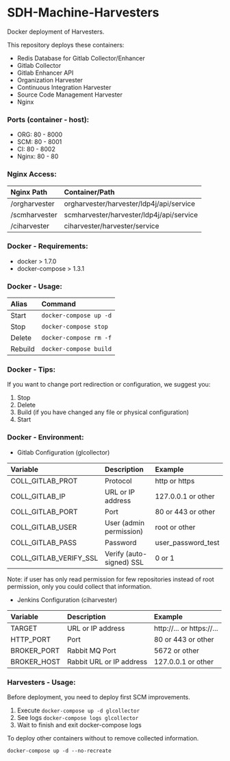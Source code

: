 # SDH-Machine-Harvesters

Docker deployment of Harvesters.

This repository deploys these containers:
* Redis Database for Gitlab Collector/Enhancer
* Gitlab Collector
* Gitlab Enhancer API
* Organization Harvester
* Continuous Integration Harvester
* Source Code Management Harvester
* Nginx

### Ports (container - host):
* ORG: 80 - 8000
* SCM: 80 - 8001
* CI: 80 - 8002
* Nginx: 80 - 80

### Nginx Access:
|Nginx Path|Container/Path|
|:---------|:----------|
|/orgharvester|orgharvester/harvester/ldp4j/api/service|
|/scmharvester|scmharvester/harvester/ldp4j/api/service|
|/ciharvester|ciharvester/harvester/service|

### Docker - Requirements:

* docker > 1.7.0
* docker-compose > 1.3.1

### Docker - Usage:

|Alias|Command|
|:---------|:----------|
|Start|```docker-compose up -d```|
|Stop|```docker-compose stop```|
|Delete|```docker-compose rm -f```|
|Rebuild|```docker-compose build```|

### Docker - Tips:

If you want to change port redirection or configuration, we suggest you:

1. Stop
2. Delete
3. Build (if you have changed any file or physical configuration)
4. Start

### Docker - Environment:

* Gitlab Configuration (glcollector)

|Variable|Description|Example|
|:---------|:----------|:----------|
|COLL_GITLAB_PROT|Protocol|http or https|
|COLL_GITLAB_IP|URL or IP address|127.0.0.1 or other|
|COLL_GITLAB_PORT|Port|80 or 443 or other|
|COLL_GITLAB_USER|User (admin permission)|root or other|
|COLL_GITLAB_PASS|Password|user_password_test|
|COLL_GITLAB_VERIFY_SSL|Verify (auto-signed) SSL|0 or 1|

Note: if user has only read permission for few repositories instead of root permission, only you could collect that information.

* Jenkins Configuration (ciharvester)

|Variable|Description|Example|
|:---------|:----------|:----------|
|TARGET|URL or IP address|http://... or https://...|
|HTTP_PORT|Port|80 or 443 or other|
|BROKER_PORT|Rabbit MQ Port|5672 or other|
|BROKER_HOST|Rabbit URL or IP address|127.0.0.1 or other|


### Harvesters - Usage:

Before deployment, you need to deploy first SCM improvements.

1. Execute ```docker-compose up -d glcollector```
2. See logs ```docker-compose logs glcollector```
3. Wait to finish and exit docker-compose logs

To deploy other containers without to remove collected information.

```docker-compose up -d --no-recreate```
